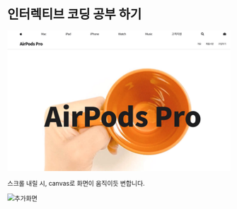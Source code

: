 # 인터렉티브 코딩 공부 하기

![메인화면](./resource/screen1.png)

스크롤 내릴 시, canvas로 화면이 움직이듯 변합니다.

![추가화면](./resource/screen2.png)
